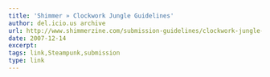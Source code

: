 ```yaml
---
title: 'Shimmer » Clockwork Jungle Guidelines'
author: del.icio.us archive
url: http://www.shimmerzine.com/submission-guidelines/clockwork-jungle-guidelines/
date: 2007-12-14
excerpt: 
tags: link,Steampunk,submission
type: link
---
```

